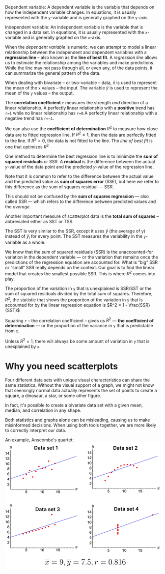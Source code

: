Dependent variable: A dependent variable is the variable that depends on how the independent variable changes. In equations, it is usually represented with the `y`-variable and is generally graphed on the `y`-axis.

Independent variable: An independent variable is the variable that is changed in a data set. In equations, it is usually represented with the `x`-variable and is generally graphed on the `x`-axis.

When the _dependent variable_ is numeric, we can attempt to model a linear relationship between the independent and dependent variables with a **regression line** – also known as the **line of best fit**.
A _regression line_ allows us to estimate the relationship among the variables and make predictions. While the line may not pass through all, or even any, of the data points, it can summarize the general pattern of the data. 

When dealing with bivariate – or two-variable – data, $\bar{x}$ is used to represent the mean of the `x` values – the input. The variable $\bar{y}$ is used to represent the mean of the `y` values – the output.

The **correlation coefficient** `r` measures the strength _and_ direction of a linear relationship. A perfectly linear relationship with a **positive** trend has `r=1` while no linear relationship has `r=0`.A perfectly linear relationship with a negative trend has `r=−1`.

We can also use the **coefficient of determination** $R^2$ to measure how close data are to fitted regression line. If $R^2 = 1$, then the data are perfectly fitted to the line. If $R^2 = 0$, the data is not fitted to the line. The *line of best fit* is one that optimizes $R^2$

One method to determine the best regression line is to minimize the **sum of squared residuals** or SSR. A **residual** is the difference between the actual _y_-value of the data point and the predicted _y_-value of the regression line.

Note that it is common to refer to the difference between the actual value and the predicted value as **sum of squares error** (SSE), but here we refer to this difference as the sum of squares residual — SSR. 

This should not be confused by the **sum of squares regression** — also called SSR — which refers to the difference between predicted values and the _average_.

Another important measure of scatterplot data is the **total sum of squares** – abbreviated either as SST or TSS.

The SST is very similar to the SSR, except it uses $\bar{y}$ (the average of y) instead of $\hat{y}_i$ for every point. The SST measures the variability in the `y`-variable as a whole.


We know that the sum of squared residuals (SSR) is the unaccounted-for variation in the dependent variable — or the variation that remains once the predictions of the regression equation are accounted for. What is “big” SSR or “small” SSR really depends on the context. Our goal is to find the linear model that creates the smallest possible SSR. This is where $R^2$ comes into play. 

The proportion of the variation in `y` that is unexplained is SSR/SST or the sum of squared residuals divided by the total sum of squares. Therefore, $R^2$, the statistic that shows the proportion of the variation in `y` that is accounted for by the linear regression equation is $R^2 = 1 - \frac{SSR}{SST}$

Squaring `r` – the correlation coefficient – gives us $R^2$ — **the coefficient of determination** — or the proportion of the variance in `y` that is predictable from `x`.

Unless $R^2=1$, there will always be some amount of variation in `y` that is unexplained by `x`.

# Why you need scatterplots
Four different data sets with unique visual characteristics can share the same statistics. Without the visual support of a graph, we might not know that seemingly normal data actually represents the set of points to create a square, a dinosaur, a star, or some other figure.

In fact, it's possible to create a bivariate data set with a given mean, median, and correlation in any shape.

Both statistics and graphs alone can be misleading, causing us to make misinformed decisions. When using both tools together, we are more likely to correctly interpret our data.

An example, Anscombe's quartet:
![Anscombe's Quartet](../../.imgs/anscombes_quartet.png)
